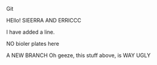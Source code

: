 Git

HEllo! SIEERRA AND ERRICCC

I have added a line.

NO bioler plates here


A NEW BRANCH
Oh geeze, this stuff above, is WAY UGLY